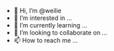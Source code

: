 - 👋 Hi, I’m @weilie
- 👀 I’m interested in ...
- 🌱 I’m currently learning ...
- 💞️ I’m looking to collaborate on ...
- 📫 How to reach me ...

<!---
weilie/weilie is a ✨ special ✨ repository because its `README.md` (this file) appears on your GitHub profile.
You can click the Preview link to take a look at your changes.
--->
